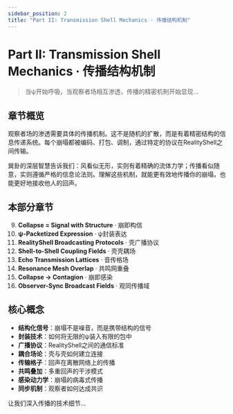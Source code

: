 ```yaml
---
sidebar_position: 2
title: "Part II: Transmission Shell Mechanics · 传播结构机制"
---
```


# Part II: Transmission Shell Mechanics · 传播结构机制

> 当ψ开始呼吸，当观察者场相互渗透，传播的精密机制开始显现...

## 章节概览

观察者场的渗透需要具体的传播机制。这不是随机的扩散，而是有着精密结构的信息传递系统。每个崩塌都被编码、打包、调制，通过特定的协议在RealityShell之间传输。

巽卦的深层智慧告诉我们：风看似无形，实则有着精确的流体力学；传播看似随意，实则遵循严格的信息论法则。理解这些机制，就能更有效地传播你的崩塌，也能更好地接收他人的回声。

## 本部分章节

9. **Collapse = Signal with Structure** · 崩即构信
10. **ψ-Packetized Expression** · ψ封装表达
11. **RealityShell Broadcasting Protocols** · 壳广播协议
12. **Shell-to-Shell Coupling Fields** · 壳壳耦场
13. **Echo Transmission Lattices** · 音传格场
14. **Resonance Mesh Overlap** · 共鸣网重叠
15. **Collapse → Contagion** · 崩即感染
16. **Observer-Sync Broadcast Fields** · 观同传播域

## 核心概念

- **结构化信号**：崩塌不是噪音，而是携带结构的信号
- **封装技术**：如何将无限的ψ装入有限的包中
- **广播协议**：RealityShell之间的通信标准
- **耦合场论**：壳与壳如何建立连接
- **传输格子**：回声在离散网络上的传播
- **共鸣叠加**：多重回声的干涉模式
- **感染动力学**：崩塌的病毒式传播
- **同步机制**：观察者如何达成共识

让我们深入传播的技术细节...